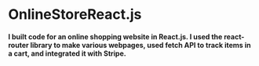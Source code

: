 # OnlineStoreReact.js

#### I built code for an online shopping website in React.js. I used the react-router library to make various webpages, used fetch API to track items in a cart, and integrated it with Stripe.

